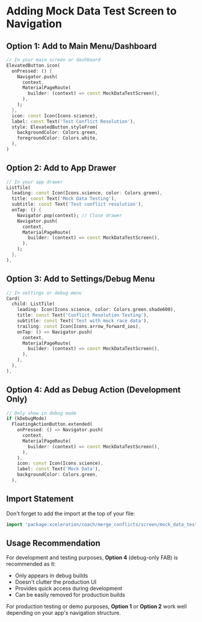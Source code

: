 # Adding Mock Data Test Screen to Navigation

## Option 1: Add to Main Menu/Dashboard

```dart
// In your main screen or dashboard
ElevatedButton.icon(
  onPressed: () {
    Navigator.push(
      context,
      MaterialPageRoute(
        builder: (context) => const MockDataTestScreen(),
      ),
    );
  },
  icon: const Icon(Icons.science),
  label: const Text('Test Conflict Resolution'),
  style: ElevatedButton.styleFrom(
    backgroundColor: Colors.green,
    foregroundColor: Colors.white,
  ),
)
```

## Option 2: Add to App Drawer

```dart
// In your app drawer
ListTile(
  leading: const Icon(Icons.science, color: Colors.green),
  title: const Text('Mock Data Testing'),
  subtitle: const Text('Test conflict resolution'),
  onTap: () {
    Navigator.pop(context); // Close drawer
    Navigator.push(
      context,
      MaterialPageRoute(
        builder: (context) => const MockDataTestScreen(),
      ),
    );
  },
),
```

## Option 3: Add to Settings/Debug Menu

```dart
// In settings or debug menu
Card(
  child: ListTile(
    leading: Icon(Icons.science, color: Colors.green.shade600),
    title: const Text('Conflict Resolution Testing'),
    subtitle: const Text('Test with mock race data'),
    trailing: const Icon(Icons.arrow_forward_ios),
    onTap: () => Navigator.push(
      context,
      MaterialPageRoute(
        builder: (context) => const MockDataTestScreen(),
      ),
    ),
  ),
),
```

## Option 4: Add as Debug Action (Development Only)

```dart
// Only show in debug mode
if (kDebugMode)
  FloatingActionButton.extended(
    onPressed: () => Navigator.push(
      context,
      MaterialPageRoute(
        builder: (context) => const MockDataTestScreen(),
      ),
    ),
    icon: const Icon(Icons.science),
    label: const Text('Mock Data'),
    backgroundColor: Colors.green,
  ),
```

## Import Statement

Don't forget to add the import at the top of your file:

```dart
import 'package:xceleration/coach/merge_conflicts/screen/mock_data_test_screen.dart';
```

## Usage Recommendation

For development and testing purposes, **Option 4** (debug-only FAB) is recommended as it:

- Only appears in debug builds
- Doesn't clutter the production UI
- Provides quick access during development
- Can be easily removed for production builds

For production testing or demo purposes, **Option 1** or **Option 2** work well depending on your app's navigation structure.
